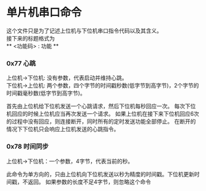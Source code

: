 # 单片机串口命令
这个文件只是为了记述上位机与下位机串口指令代码以及其含义。    
接下来的标题格式为    
** <功能码> : 功能 **
### 0x77 心跳
上位机->下位机: 没有参数，代表启动并维持心跳。    
下位机->上位机: 两个参数，四个字节的时间戳秒数(低字节到高字节)，2个字节的时间戳毫秒数(低字节到高字节)。

首先由上位机给下位机发送一个心跳请求，然后下位机每秒回应一次。
每次下位机回应的时候上位机应当再次发送一个请求。
如果上位机在接下来下位机回应6次的过程中没有回应，则连接断开，同时所有的定时发送功能全部停止。
在断开的情况下下位机只会响应上位机发送的心跳指令。

### 0x78 时间同步
上位机->下位机：一个参数，4字节，代表当前的秒。

此命令为单方向的，只由上位机向下位机发送以秒为精度的时间戳。下位机更新时间戳，不返回。
如果参数的长度不足4字节，则忽略这个命令

